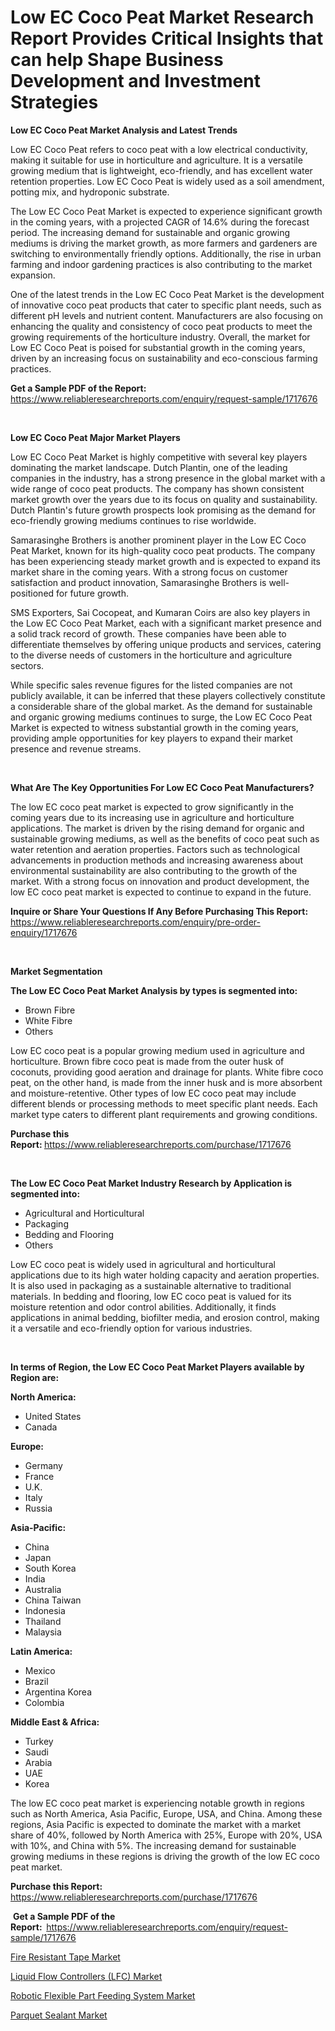 <p><h1>Low EC Coco Peat Market Research Report Provides Critical Insights that can help Shape Business Development and Investment Strategies</h1></p><p><strong>Low EC Coco Peat Market Analysis and Latest Trends</strong></p>
<p><p>Low EC Coco Peat refers to coco peat with a low electrical conductivity, making it suitable for use in horticulture and agriculture. It is a versatile growing medium that is lightweight, eco-friendly, and has excellent water retention properties. Low EC Coco Peat is widely used as a soil amendment, potting mix, and hydroponic substrate.</p><p>The Low EC Coco Peat Market is expected to experience significant growth in the coming years, with a projected CAGR of 14.6% during the forecast period. The increasing demand for sustainable and organic growing mediums is driving the market growth, as more farmers and gardeners are switching to environmentally friendly options. Additionally, the rise in urban farming and indoor gardening practices is also contributing to the market expansion.</p><p>One of the latest trends in the Low EC Coco Peat Market is the development of innovative coco peat products that cater to specific plant needs, such as different pH levels and nutrient content. Manufacturers are also focusing on enhancing the quality and consistency of coco peat products to meet the growing requirements of the horticulture industry. Overall, the market for Low EC Coco Peat is poised for substantial growth in the coming years, driven by an increasing focus on sustainability and eco-conscious farming practices.</p></p>
<p><strong>Get a Sample PDF of the Report:&nbsp;</strong> <a href="https://www.reliableresearchreports.com/enquiry/request-sample/1717676">https://www.reliableresearchreports.com/enquiry/request-sample/1717676</a></p>
<p>&nbsp;</p>
<p><strong>Low EC Coco Peat Major Market Players</strong></p>
<p><p>Low EC Coco Peat Market is highly competitive with several key players dominating the market landscape. Dutch Plantin, one of the leading companies in the industry, has a strong presence in the global market with a wide range of coco peat products. The company has shown consistent market growth over the years due to its focus on quality and sustainability. Dutch Plantin's future growth prospects look promising as the demand for eco-friendly growing mediums continues to rise worldwide.</p><p>Samarasinghe Brothers is another prominent player in the Low EC Coco Peat Market, known for its high-quality coco peat products. The company has been experiencing steady market growth and is expected to expand its market share in the coming years. With a strong focus on customer satisfaction and product innovation, Samarasinghe Brothers is well-positioned for future growth.</p><p>SMS Exporters, Sai Cocopeat, and Kumaran Coirs are also key players in the Low EC Coco Peat Market, each with a significant market presence and a solid track record of growth. These companies have been able to differentiate themselves by offering unique products and services, catering to the diverse needs of customers in the horticulture and agriculture sectors.</p><p>While specific sales revenue figures for the listed companies are not publicly available, it can be inferred that these players collectively constitute a considerable share of the global market. As the demand for sustainable and organic growing mediums continues to surge, the Low EC Coco Peat Market is expected to witness substantial growth in the coming years, providing ample opportunities for key players to expand their market presence and revenue streams.</p></p>
<p>&nbsp;</p>
<p><strong>What Are The Key Opportunities For Low EC Coco Peat Manufacturers?</strong></p>
<p><p>The low EC coco peat market is expected to grow significantly in the coming years due to its increasing use in agriculture and horticulture applications. The market is driven by the rising demand for organic and sustainable growing mediums, as well as the benefits of coco peat such as water retention and aeration properties. Factors such as technological advancements in production methods and increasing awareness about environmental sustainability are also contributing to the growth of the market. With a strong focus on innovation and product development, the low EC coco peat market is expected to continue to expand in the future.</p></p>
<p><strong>Inquire or Share Your Questions If Any Before Purchasing This Report:</strong> <a href="https://www.reliableresearchreports.com/enquiry/pre-order-enquiry/1717676">https://www.reliableresearchreports.com/enquiry/pre-order-enquiry/1717676</a></p>
<p>&nbsp;</p>
<p><strong>Market Segmentation</strong></p>
<p><strong>The Low EC Coco Peat Market Analysis by types is segmented into:</strong></p>
<p><ul><li>Brown Fibre</li><li>White Fibre</li><li>Others</li></ul></p>
<p><p>Low EC coco peat is a popular growing medium used in agriculture and horticulture. Brown fibre coco peat is made from the outer husk of coconuts, providing good aeration and drainage for plants. White fibre coco peat, on the other hand, is made from the inner husk and is more absorbent and moisture-retentive. Other types of low EC coco peat may include different blends or processing methods to meet specific plant needs. Each market type caters to different plant requirements and growing conditions.</p></p>
<p><strong>Purchase this Report:&nbsp;</strong><a href="https://www.reliableresearchreports.com/purchase/1717676">https://www.reliableresearchreports.com/purchase/1717676</a></p>
<p>&nbsp;</p>
<p><strong>The Low EC Coco Peat Market Industry Research by Application is segmented into:</strong></p>
<p><ul><li>Agricultural and Horticultural</li><li>Packaging</li><li>Bedding and Flooring</li><li>Others</li></ul></p>
<p><p>Low EC coco peat is widely used in agricultural and horticultural applications due to its high water holding capacity and aeration properties. It is also used in packaging as a sustainable alternative to traditional materials. In bedding and flooring, low EC coco peat is valued for its moisture retention and odor control abilities. Additionally, it finds applications in animal bedding, biofilter media, and erosion control, making it a versatile and eco-friendly option for various industries.</p></p>
<p>&nbsp;</p>
<p><strong>In terms of Region, the Low EC Coco Peat Market Players available by Region are:</strong></p>
<p>
    <p> <strong> North America: </strong>
        <ul>
            <li>United States</li>
            <li>Canada</li>
        </ul>
        </p> 
    <p> <strong> Europe: </strong>
        <ul>
            <li>Germany</li>
            <li>France</li>
            <li>U.K.</li>
            <li>Italy</li>
            <li>Russia</li>
        </ul>
        </p> 
    <p> <strong> Asia-Pacific: </strong>
        <ul>
            <li>China</li>
            <li>Japan</li>
            <li>South Korea</li>
            <li>India</li>
            <li>Australia</li>
            <li>China Taiwan</li>
            <li>Indonesia</li>
            <li>Thailand</li>
            <li>Malaysia</li>
        </ul>
        </p> 
    <p> <strong> Latin America: </strong>
        <ul>
            <li>Mexico</li>
            <li>Brazil</li>
            <li>Argentina Korea</li>
            <li>Colombia</li>
        </ul>
        </p> 
    <p> <strong> Middle East & Africa: </strong>
        <ul>
            <li>Turkey</li>
            <li>Saudi</li>
            <li>Arabia</li>
            <li>UAE</li>
            <li>Korea</li>
        </ul>
    </p>
    </p>
<p><p>The low EC coco peat market is experiencing notable growth in regions such as North America, Asia Pacific, Europe, USA, and China. Among these regions, Asia Pacific is expected to dominate the market with a market share of 40%, followed by North America with 25%, Europe with 20%, USA with 10%, and China with 5%. The increasing demand for sustainable growing mediums in these regions is driving the growth of the low EC coco peat market.</p></p>
<p><strong>Purchase this Report: </strong><a href="https://www.reliableresearchreports.com/purchase/1717676">https://www.reliableresearchreports.com/purchase/1717676</a></p>
<p>&nbsp;<strong>Get a Sample PDF of the Report:&nbsp;&nbsp;</strong><a href="https://www.reliableresearchreports.com/enquiry/request-sample/1717676">https://www.reliableresearchreports.com/enquiry/request-sample/1717676</a></p>
<p><strong></strong></p>
<p><p><a href="https://github.com/eeaveuhhh/Market-Research-Report-List-1/blob/main/fire-resistant-tape-market.md">Fire Resistant Tape Market</a></p><p><a href="https://adventurous-uranium-ef9.notion.site/Liquid-Flow-Controllers-LFC-Market-Insights-Market-Players-and-Forecast-Till-2031-4dd1299eceb246b6aabfdb0e8d088b61">Liquid Flow Controllers (LFC) Market</a></p><p><a href="https://view.publitas.com/reportprime-1/robotic-flexible-part-feeding-system-market-research-report-the-key-to-successful-business-strategy-forecasted-for-period-from-2023-2030/">Robotic Flexible Part Feeding System Market</a></p><p><a href="https://github.com/brentleyjimmiealvaradoz4l1rea/Market-Research-Report-List-1/blob/main/parquet-sealant-market.md">Parquet Sealant Market</a></p></p>